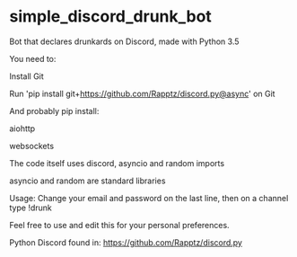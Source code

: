 # simple_discord_drunk_bot
Bot that declares drunkards on Discord, made with Python 3.5

You need to:

Install Git

Run 'pip install git+https://github.com/Rapptz/discord.py@async' on Git


And probably pip install:

aiohttp

websockets


The code itself uses discord, asyncio and random imports

asyncio and random are standard libraries



Usage:
Change your email and password on the last line, then on a channel type !drunk



Feel free to use and edit this for your personal preferences.

Python Discord found in: https://github.com/Rapptz/discord.py
